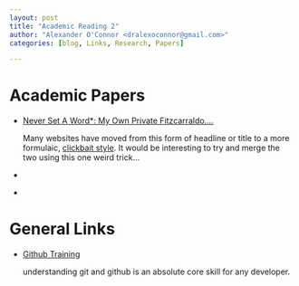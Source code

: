 ```yaml
---
layout: post
title: "Academic Reading 2"
author: "Alexander O'Connor <dralexoconnor@gmail.com>"
categories: [blog, Links, Research, Papers]

---
```


# Academic Papers

* [Never Set A Word\*: My Own Private Fitzcarraldo….](https://thelinesofothers.wordpress.com/2015/09/25/never-set-a-word-my-own-private-fitzcarraldo/)

    Many websites have moved from this form of headline or title to a more formulaic, [clickbait style](http://www.theatlantic.com/entertainment/archive/2015/02/why-internet-headline-writers-hate-themselves/385248/).
    It would be interesting to try and merge the two using this one weird trick...

* []()

* []()

# General Links


* [Github Training](https://training.github.com/kit/)

    understanding git and github is an absolute core skill for any developer.
